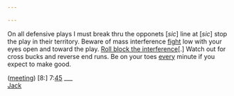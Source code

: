```yaml
---

---
```


On all defensive plays I must break thru the opponets [<em>sic</em>] line at [<em>sic</em>] stop the play in their territory. Beware of mass interference <u>fight</u> low with your eyes open and toward the play. <u>Roll block the interference</u>[.] Watch out for cross bucks and reverse end runs. Be on your toes <u>every</u> minute if you expect to make good.

<div class="text-end">(<u>meeting</u>) [8:] 7:<u>45</u>   ___</div>

<div class="text-end"><u>Jack</u></div>